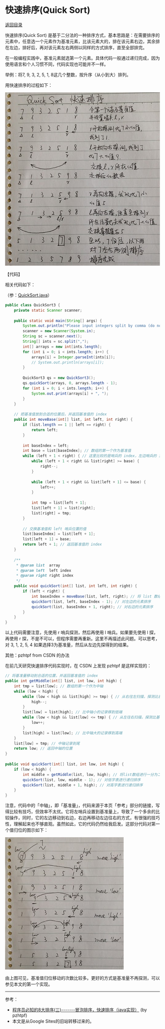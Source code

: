 # 快速排序(Quick Sort)

[返回目录](../index.md)

快速排序(Quick Sort) 是基于二分法的一种排序方式，基本思路是：在需要排序的元素中，任意选一个元素作为基准元素，比该元素大的，排在该元素右边，其余排在左边，排好后，再对该元素左右两侧以同样的方式排序，直至全部排完。

在一般编程实践中，基准元素就选第一个元素。具体代码一般通过递归完成，因为使用语言和个人习惯不同，代码实现也可能并不一样。

举例：将7, 9, 3, 2, 5, 1, 8这几个整数，按升序（从小到大）排列。

用快速排序的过程如下：

![quick sort](quick-sort1.jpg)

【代码】

相关代码如下：

（参：[QuickSort.java](QuickSort.java)）

```java
public class QuickSort3 {
    private static Scanner scanner;

    public static void main(String[] args) {
        System.out.println("Please input integers split by comma (do not input blank): ");
        scanner = new Scanner(System.in);
        String sc = scanner.next();
        String[] ints = sc.split(",");
        int[] arrays = new int[ints.length];
        for (int i = 0; i < ints.length; i++) {
            arrays[i] = Integer.parseInt(ints[i]);
            // System.out.println(arrays[i]);
        }

        QuickSort3 qs = new QuickSort3();
        qs.quickSort(arrays, 0, arrays.length - 1);
        for (int i = 0; i < ints.length; i++) {
            System.out.print(arrays[i] + ", ");
        }
    }

    // 把基准值放到合适的位置后，并返回基准值的 index
    public int moveBase(int[] list, int left, int right) {
        if (list.length == 1 || left == right) {
            return left;
        }

        int baseIndex = left;
        int base = list[baseIndex]; // 数组的第一个作为基准值
        while (left + 1 < right) { // 这里比较的是哨兵的 index，左边哨兵的 index = left + 1
            while (left + 1 < right && list[right] >= base) {
                right--;
            }

            while (left + 1 < right && list[left + 1] <= base) {
                left++;
            }

            int tmp = list[left + 1];
            list[left + 1] = list[right];
            list[right] = tmp;
        }

        // 交换基准值和 left 哨兵位置的值
        list[baseIndex] = list[left + 1];
        list[left + 1] = base;
        return left + 1; // 返回基准值的 index
    }

    /**
     * @param list  array
     * @param left  left index
     * @param right right index
     */
    public void quickSort(int[] list, int left, int right) {
        if (left < right) {
            int baseIndex = moveBase(list, left, right); // 将 list 数组进行一分为二
            quickSort(list, left, baseIndex - 1); // 对左边的元素排序
            quickSort(list, baseIndex + 1, right); // 对右边的元素排序
        }
    }
}
```

以上代码需要注意，先使用 r 哨兵探测，然后再使用 l 哨兵。如果要先使用 l 探，再使用 r 探，不是不可以，但程序需要再重新。这里不再描述此问题。可以思考，对 3, 1, 2, 5, 4 如果选择3为基准量，然后从左边先探得到的结果。

其他：pzhtpf from CSDN 的办法

在前几天研究快速排序代码实现时，在 CSDN 上发现 pzhtpf 是这样实现的：

```java
// 将基准量移动到合适的位置，并返回基准值的 index 
public int getMiddle(int[] list, int low, int high) {
    int tmp = list[low]; // 数组的第一个作为中轴
    while (low < high) {
        while (low < high && list[high] >= tmp) { // 从右往左扫描，探测比基准量小的元素
            high--;
        }
        list[low] = list[high]; // 比中轴小的记录移到低端
        while (low < high && list[low] <= tmp) { // 从左往右扫描，探测比基准量大的元素
            low++;
        }
        list[high] = list[low]; // 比中轴大的记录移到高端
    }
    list[low] = tmp; // 中轴记录到尾
    return low; // 返回中轴的位置
}

public void quickSort(int[] list, int low, int high) {
    if (low < high) {
        int middle = getMiddle(list, low, high); // 将list数组进行一分为二
        quickSort(list, low, middle - 1); // 对低字表进行递归排序
        quickSort(list, middle + 1, high); // 对高字表进行递归排序
    }
}
```

注意，代码中的「中轴」，即「基准量」，代码来源于本页「参考」部分的链接，写得比较有技巧，但效率不太优。它将左哨兵设置到基准量上，导致了一个多余的比较操作，同时，它的左边移动到右边，右边再移动左边往右的方式，有很强的技巧性，理解起来也不够直观。虽然如此，它的代码仍然给我启发。这部分代码对第一个值归位的图示如下：

![quick sort from csdn](quick-sort2.jpg)

由上图可见，基准值归位移动的次数比较多。更好的方式是基准量不再探测，可以参见本文的第一个实现。

---

参考：

* [程序员必知的8大排序(三)-------冒泡排序，快速排序（java实现）](http://blog.csdn.net/pzhtpf/article/details/7560294) (by pzhtpf)
* 本文是从Google Sites的旧站转移过来的。
